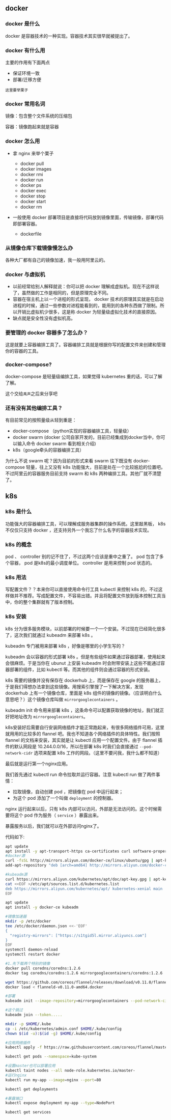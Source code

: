 ##  docker

### docker 是什么

docker 是容器技术的一种实现。容器技术其实很早就被提出了。

### docker 有什么用

主要的作用有下面两点

* 保证环境一致
* 部署/迁移方便

`这里要举栗子`

### docker 常用名词

镜像：包含整个文件系统的压缩包

容器：镜像跑起来就是容器

### docker 怎么用

* 拿 nginx 来举个栗子
  * docker pull
  * docker images
  * docker rmi
  * docker run
  * docker ps
  * docker exec
  * docker stop
  * docker start
  * docker rm

* 一般使用 docker 部署项目是直接将代码放到镜像里面，传输镜像，部署代码即部署容器。
  * dockerfile
### 从镜像仓库下载镜像慢怎么办
各种大厂都有自己的镜像加速，我一般用阿里云的。

### docker 与虚拟机

* 以前经常给别人解释就说：你可以把 docker 理解成虚拟机。现在不这样说了，虽然做的工作是相同的，但是原理完全不同。
* 容器在宿主机上以一个进程的形式呈现， docker 技术的原理其实就是在启动进程的时候，通过一些参数对进程能看到的，能用到的各种东西做了限制。所以开销比虚拟机少很多，这是称 docker 为轻量级虚拟化技术的直接原因。
* 缺点就是安全性没有虚拟机高。
### 要管理的 docker 容器多了怎么办？
这是就要上容器编排工具了。容器编排工具就是根据你写的配置文件来创建和管理你的容器的工具。
### docker-compose?
docker-compose 是轻量级编排工具，如果觉得 kubernetes 重的话，可以了解了解。

这个交给`禹声`之后来分享吧

### 还有没有其他编排工具？
有目前常见的按照量级从轻到重是：
* docker-compose （python实现的容器编排工具，轻量级）
* docker swarm (docker 公司自家开发的，目前已经集成到docker当中，你可以输入命令 docker swarm 看到相关介绍)
* k8s（google牵头的容器编排工具）

为什么不说 swarm 呢？因为目前的形式来看 swarm 往下既没有 docker-compose 轻量，往上又没有 k8s 功能强大，目前是处在一个比较尴尬的位置吧。不过阿里云的容器服务目前支持 swarm 和 k8s 两种编排工具。其他厂就不清楚了。

## k8s

### k8s 是什么

功能强大的容器编排工具，可以理解成服务器集群的操作系统。这里敲黑板， k8s 不仅仅只支持 docker ，还支持另外一个我忘了什么名字的容器技术实现。

### k8s 的概念
pod 、 controller 别的记不住了，不过这两个应该是重中之重了。 pod 包含了多个容器， pod 是k8s的最小调度单位。 controller 是用来控制 pod 状态的。
### k8s 用法

写配置文件？？本来你可以直接使用命令行工具 kubectl 来控制 k8s 的，不过这样做并不推荐。写成配置文件，不容易出错。并且将配置文件放到版本控制工具当中，你的整个集群就有了版本控制。

### k8s 安装

k8s 分为很多服务模块，以前部署的时候要一个一个安装。不过现在已经简化很多了，这次我们就通过 kubeadm 来部署 k8s 。

kubeadm 专门被用来部署 k8s ，好像是哪里的小学生写的？

kubeadm 会以容器的形式部署 k8s 。但是有些组件如果通过容器部署，使用起来会很麻烦。于是当你在 ubunut 上安装 kubeadm 时会附带安装上这些不能通过容器部署的组件，比如 kubectl 等。而其他的组件则会通过容器的形式安装。

k8s 需要的镜像并没有保存在 dockerhub 上，而是保存在 google 的服务器上，于是我们得想办法拿到这些镜像。用搜索引擎搜了一下解决方案，发现 dockerhub 上有一个镜像仓库，里面是 k8s 组件的镜像的镜像。（应该明白什么意思吧？）这个镜像仓库叫做 `mirrorgooglecontainers` 。

kubeadm init 命令用来部署 k8s ，这条命令可以配置获取镜像的地址，我们就正好把地址改为 `mirrorgooglecontainers`。

k8s安装好后需要自行安装网络插件才能正常跑起来，有很多网络插件可用，这里就用用的比较多的 flannel 吧。我也不知道各个网络插件的具体特性。我们按照 flannel 的文档来安装，其实就是让 kubectl 应用一个配置文件。由于 flannel 插件的默认网段是 10.244.0.0/16，所以在部署 k8s 时我们会直接通过 `--pod-network-cidr` 选项来配置 k8s 工作的网段。（这里不要问我，我什么都不知道）

最后就是运行第一个nginx应用。

我们首先通过 kubectl run 命令拉取并运行容器。注意 kubectl run 做了两件事情：
* 拉取镜像，自动创建 pod ，把镜像在 pod 中运行起来；
* 为这个 pod 添加了一个叫做 `deployment` 的控制器。

nginx 运行起来以后，只有 k8s 内部可以访问，外部是无法访问的。这个时候需要将这个 pod 作为服务（ `service` ）暴露出来。

暴露服务以后，我们就可以在外部访问nginx了。

代码如下:

```bash
apt update
apt install -y apt-transport-https ca-certificates curl software-properties-common
#docker源
curl -fsSL http://mirrors.aliyun.com/docker-ce/linux/ubuntu/gpg | apt-key add -
add-apt-repository "deb [arch=amd64] http://mirrors.aliyun.com/docker-ce/linux/ubuntu $(lsb_release -cs) stable"

#kubeadm源
curl https://mirrors.aliyun.com/kubernetes/apt/doc/apt-key.gpg | apt-key add - 
cat <<EOF >/etc/apt/sources.list.d/kubernetes.list
deb https://mirrors.aliyun.com/kubernetes/apt/ kubernetes-xenial main
EOF

apt update
apt install -y docker-ce kubeadm

#镜像加速器
mkdir -p /etc/docker
tee /etc/docker/daemon.json <<-'EOF'
{
  "registry-mirrors": ["https://s1tgid5l.mirror.aliyuncs.com"]
}
EOF
systemctl daemon-reload
systemctl restart docker

#1.先下载两个特别的镜像
docker pull coredns/coredns:1.2.6
docker tag coredns/coredns:1.2.6 mirrorgooglecontainers/coredns:1.2.6

wget https://github.com/coreos/flannel/releases/download/v0.11.0/flanneld-v0.11.0-amd64.docker
docker load < flanneld-v0.11.0-amd64.docker

#部署
kubeadm init --image-repository=mirrorgooglecontainers --pod-network-cidr=10.244.0.0/16

#这个跳过
kubeadm join --token.....

mkdir -p $HOME/.kube
cp -i /etc/kubernetes/admin.conf $HOME/.kube/config
chown $(id -u):$(id -g) $HOME/.kube/config

#应用网络插件
kubectl apply -f https://raw.githubusercontent.com/coreos/flannel/master/Documentation/kube-flannel.yml

kubectl get pods --namespace=kube-system

#设置master也可以部署应用
kubectl taint nodes --all node-role.kubernetes.io/master-
#运行nginx
kubectl run my-app --image=nginx --port=80

kubectl get deployments

#暴露端口
kubectl expose deployment my-app --type=NodePort

kubectl get services
```


